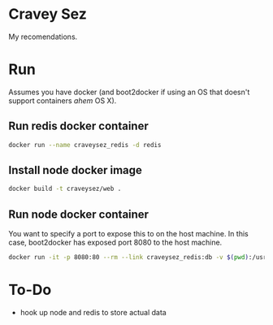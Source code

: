# Cravey Sez

My recomendations.

# Run

Assumes you have docker (and boot2docker if using an OS that doesn't support containers *ahem* OS X).

## Run redis docker container

```sh
docker run --name craveysez_redis -d redis
```

## Install node docker image

```sh
docker build -t craveysez/web .
```
## Run node docker container

You want to specify a port to expose this to on the host machine. In this case, boot2docker has exposed port 8080 to the host machine.

```sh
docker run -it -p 8080:80 --rm --link craveysez_redis:db -v $(pwd):/usr/src/app craveysez/web
```


# To-Do

- hook up node and redis to store actual data
